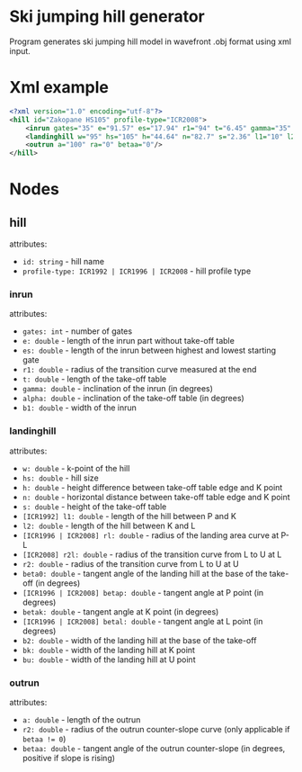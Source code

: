 # Ski jumping hill generator

Program generates ski jumping hill model in wavefront .obj format using xml input.



# Xml example

```xml
<?xml version="1.0" encoding="utf-8"?>
<hill id="Zakopane HS105" profile-type="ICR2008">
    <inrun gates="35" e="91.57" es="17.94" r1="94" t="6.45" gamma="35" alpha="10.5" b1="2.8"/>
    <landinghill w="95" hs="105" h="44.64" n="82.7" s="2.36" l1="10" l2="10" rl="210" r2l="120" r2="90" beta0="5.83333349" betap="35" betak="32.5" betal="29.75" b2="7.0" bk="19.0" bu="21.0"/>
    <outrun a="100" ra="0" betaa="0"/>
</hill>
```

# Nodes
## hill
attributes:
- `id: string` - hill name
- `profile-type: ICR1992 | ICR1996 | ICR2008` - hill profile type

### inrun
attributes:
- `gates: int` - number of gates
- `e: double` - length of the inrun part without take-off table
- `es: double` - length of the inrun between highest and lowest starting gate
- `r1: double` - radius of the transition curve measured at the end
- `t: double` - length of the take-off table
- `gamma: double` - inclination of the inrun (in degrees)
- `alpha: double` - inclination of the take-off table (in degrees)
- `b1: double` - width of the inrun

### landinghill
attributes:
- `w: double` - k-point of the hill
- `hs: double` - hill size
- `h: double` - height difference between take-off table edge and K point
- `n: double` - horizontal distance between take-off table edge and K point
- `s: double` - height of the take-off table
- `[ICR1992] l1: double` - length of the hill between P and K
- `l2: double` - length of the hill between K and L
- `[ICR1996 | ICR2008] rl: double` - radius of the landing area curve at P-L
- `[ICR2008] r2l: double` - radius of the transition curve from L to U at L
- `r2: double` - radius of the transition curve from L to U at U
- `beta0: double` - tangent angle of the landing hill at the base of the take-off (in degrees)
- `[ICR1996 | ICR2008] betap: double` - tangent angle at P point (in degrees)
- `betak: double` - tangent angle at K point (in degrees)
- `[ICR1996 | ICR2008] betal: double` - tangent angle at L point (in degrees)
- `b2: double` - width of the landing hill at the base of the take-off
- `bk: double` - width of the landing hill at K point
- `bu: double` - width of the landing hill at U point
### outrun
attributes:
- `a: double` - length of the outrun
- `r2: double` - radius of the outrun counter-slope curve (only applicable if `betaa != 0`)
- `betaa: double` - tangent angle of the outrun counter-slope (in degrees, positive if slope is rising)
